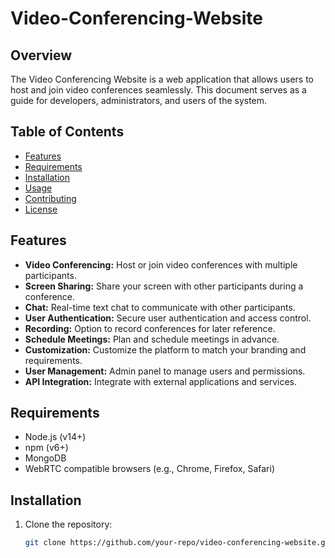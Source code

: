 # Video-Conferencing-Website

## Overview

The Video Conferencing Website is a web application that allows users to host and join video conferences seamlessly. This document serves as a guide for developers, administrators, and users of the system.

## Table of Contents

- [Features](#features)
- [Requirements](#requirements)
- [Installation](#installation)
- [Usage](#usage)
- [Contributing](#contributing)
- [License](#license)

## Features

- **Video Conferencing:** Host or join video conferences with multiple participants.
- **Screen Sharing:** Share your screen with other participants during a conference.
- **Chat:** Real-time text chat to communicate with other participants.
- **User Authentication:** Secure user authentication and access control.
- **Recording:** Option to record conferences for later reference.
- **Schedule Meetings:** Plan and schedule meetings in advance.
- **Customization:** Customize the platform to match your branding and requirements.
- **User Management:** Admin panel to manage users and permissions.
- **API Integration:** Integrate with external applications and services.

## Requirements

- Node.js (v14+)
- npm (v6+)
- MongoDB
- WebRTC compatible browsers (e.g., Chrome, Firefox, Safari)

## Installation

1. Clone the repository:

   ```bash
   git clone https://github.com/your-repo/video-conferencing-website.git
